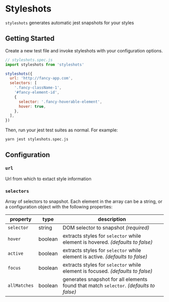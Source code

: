 # Styleshots

`styleshots` generates automatic jest snapshots for your styles

## Getting Started

Create a new test file and invoke styleshots with your configuration options.

```js
// styleshots.spec.js
import styleshots from 'styleshots'

styleshots({
  url: 'http://fancy-app.com',
  selectors: [
    '.fancy-className-1',
    '#fancy-element-id',
    {
      selector: '.fancy-hoverable-element',
      hover: true,
    },
  ],
})
```

Then, run your jest test suites as normal. For example:

`yarn jest styleshots.spec.js`

## Configuration

### `url`

Url from which to extact style information

### `selectors`

Array of selectors to snapshot. Each element in the array can be a string, or a configuration object with the following properties:

| **property** | **type** | **description**                                                                        |
| ------------ | -------- | -------------------------------------------------------------------------------------- |
| `selector`   | string   | DOM selector to snapshot _(required)_                                                  |
| `hover`      | boolean  | extracts styles for `selector` while element is hovered. _(defaults to false)_         |
| `active`     | boolean  | extracts styles for `selector` while element is active. _(defaults to false)_          |
| `focus`      | boolean  | extracts styles for `selector` while element is focused. _(defaults to false)_         |
| `allMatches` | boolean  | generates snapshot for all elements found that match `selector`. _(defaults to false)_ |
